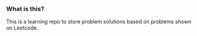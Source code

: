 ### What is this?

This is a learning repo to store problem solutions based on problems shown on Leetcode.
